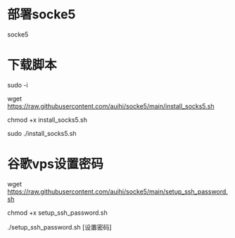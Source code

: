 # 部署socke5
socke5
# 下载脚本
sudo -i

wget https://raw.githubusercontent.com/auihi/socke5/main/install_socks5.sh

chmod +x install_socks5.sh

sudo ./install_socks5.sh
# 谷歌vps设置密码
wget https://raw.githubusercontent.com/auihi/socke5/main/setup_ssh_password.sh

chmod +x setup_ssh_password.sh

./setup_ssh_password.sh [设置密码]
